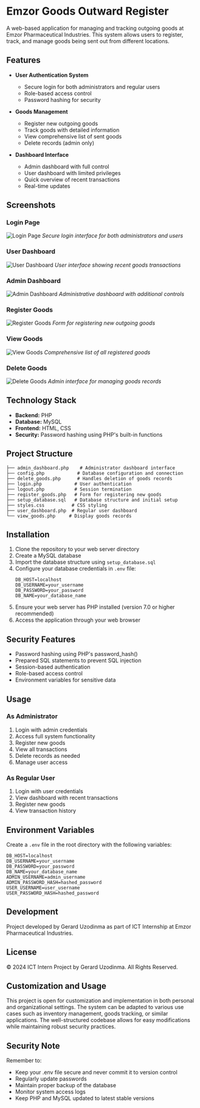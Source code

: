 # Emzor Goods Outward Register

A web-based application for managing and tracking outgoing goods at Emzor Pharmaceutical Industries. This system allows users to register, track, and manage goods being sent out from different locations.

## Features

- **User Authentication System**
  - Secure login for both administrators and regular users
  - Role-based access control
  - Password hashing for security

- **Goods Management**
  - Register new outgoing goods
  - Track goods with detailed information
  - View comprehensive list of sent goods
  - Delete records (admin only)

- **Dashboard Interface**
  - Admin dashboard with full control
  - User dashboard with limited privileges
  - Quick overview of recent transactions
  - Real-time updates

## Screenshots

### Login Page
![Login Page](Screenshots/Screenshot1.png)
*Secure login interface for both administrators and users*

### User Dashboard
![User Dashboard](Screenshots/Screenshot2.png)
*User interface showing recent goods transactions*

### Admin Dashboard
![Admin Dashboard](Screenshots/Screenshot3.png)
*Administrative dashboard with additional controls*

### Register Goods
![Register Goods](Screenshots/Screenshot4.png)
*Form for registering new outgoing goods*

### View Goods
![View Goods](Screenshots/Screenshot5.png)
*Comprehensive list of all registered goods*

### Delete Goods
![Delete Goods](Screenshots/Screenshot6.png)
*Admin interface for managing goods records*

## Technology Stack

- **Backend:** PHP
- **Database:** MySQL
- **Frontend:** HTML, CSS
- **Security:** Password hashing using PHP's built-in functions

## Project Structure

```
├── admin_dashboard.php    # Administrator dashboard interface
├── config.php            # Database configuration and connection
├── delete_goods.php      # Handles deletion of goods records
├── login.php            # User authentication
├── logout.php           # Session termination
├── register_goods.php   # Form for registering new goods
├── setup_database.sql   # Database structure and initial setup
├── styles.css          # CSS styling
├── user_dashboard.php  # Regular user dashboard
└── view_goods.php     # Display goods records
```

## Installation

1. Clone the repository to your web server directory
2. Create a MySQL database
3. Import the database structure using `setup_database.sql`
4. Configure your database credentials in `.env` file:
   ```
   DB_HOST=localhost
   DB_USERNAME=your_username
   DB_PASSWORD=your_password
   DB_NAME=your_database_name
   ```
5. Ensure your web server has PHP installed (version 7.0 or higher recommended)
6. Access the application through your web browser

## Security Features

- Password hashing using PHP's password_hash()
- Prepared SQL statements to prevent SQL injection
- Session-based authentication
- Role-based access control
- Environment variables for sensitive data

## Usage

### As Administrator
1. Login with admin credentials
2. Access full system functionality
3. Register new goods
4. View all transactions
5. Delete records as needed
6. Manage user access

### As Regular User
1. Login with user credentials
2. View dashboard with recent transactions
3. Register new goods
4. View transaction history

## Environment Variables

Create a `.env` file in the root directory with the following variables:
```
DB_HOST=localhost
DB_USERNAME=your_username
DB_PASSWORD=your_password
DB_NAME=your_database_name
ADMIN_USERNAME=admin_username
ADMIN_PASSWORD_HASH=hashed_password
USER_USERNAME=user_username
USER_PASSWORD_HASH=hashed_password
```

## Development

Project developed by Gerard Uzodinma as part of ICT Internship at Emzor Pharmaceutical Industries.

## License

© 2024 ICT Intern Project by Gerard Uzodinma. All Rights Reserved.

## Customization and Usage

This project is open for customization and implementation in both personal and organizational settings. The system can be adapted to various use cases such as inventory management, goods tracking, or similar applications. The well-structured codebase allows for easy modifications while maintaining robust security practices.

## Security Note

Remember to:
- Keep your .env file secure and never commit it to version control
- Regularly update passwords
- Maintain proper backup of the database
- Monitor system access logs
- Keep PHP and MySQL updated to latest stable versions